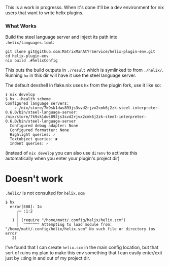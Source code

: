 This is a work in progresss.
When it's done it'll be a dev environment for nix users that want to write helix plugins.

### What Works

Build the steel language server and inject its path into `.helix/languages.toml`:
```
git clone git@github.com:MatrixManAtYrService/helix-plugin-env.git
cd helix-plugin-env
nix build .#helixConfig
```

This puts the build outputs in `./result` which is symlinked to from `./helix/`.
Running `hx` in this dir will have it use the steel language server.

The default devshell in flake.nix uses `hx` from the plugin fork, use it like so:
```
❯ nix develop
$ hx --health scheme
Configured language servers:
    ✓ /nix/store/7k9sk1dws893js3svd2rjvx2cmk6j2zk-steel-interpreter-0.6.0/bin/steel-language-server: /nix/store/7k9sk1dws893js3svd2rjvx2cmk6j2zk-steel-interpreter-0.6.0/bin/steel-language-server
  Configured debug adapter: None
  Configured formatter: None
  Highlight queries: ✓
  Textobject queries: ✘
  Indent queries: ✓
```
(instead of `nix develop` you can also use `direnv` to activate this automatically when you enter your plugin's project dir)

# Doesn't work

`.helix/` is not consulted for `helix.scm`

```
$ hx
  error[E08]: Io
     ┌─ :1:2
     │
   1 │ (require "/home/matt/.config/helix/helix.scm")
     │  ^^^^^^^ Attempting to load module from: "/home/matt/.config/helix/helix.scm" No such file or directory (os error
   2)
```

I've found that I can create `helix.scm` in the main config location, but that sort of ruins my plan to make this env something that I can easily enter/exit just by `cd`ing in and out of my project dir.
